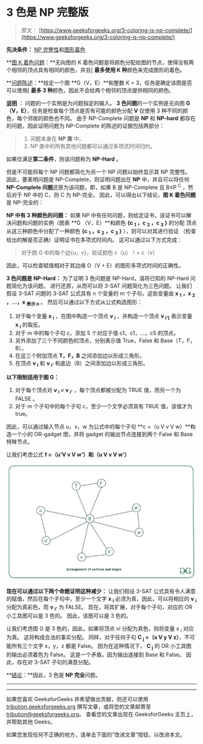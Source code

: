 # 3 色是 NP 完整版

> 原文： [https://www.geeksforgeeks.org/3-coloring-is-np-complete/](https://www.geeksforgeeks.org/3-coloring-is-np-complete/)

**先决条件：** [NP 完整性](https://www.geeksforgeeks.org/np-completeness-set-1/)和[图形着色](https://www.geeksforgeeks.org/graph-coloring-applications/)

**<u>图 K 着色问题</u>：**无向图的 K 着色问题是将颜色分配给图的节点，使得没有两个相邻的顶点具有相同的颜色，并且[ **最多使用 K 种**颜色来完成图形的着色。

**<u>问题陈述</u>：**给定一个图 **G（V，E）**和整数 K = 3，任务是确定该图是否可以使用[ **最多 3 种**颜色，因此不会给两个相邻的顶点提供相同的颜色。

**<u>说明</u>** ：
问题的一个实例是为问题指定的输入。 **3 色问题**的一个实例是无向图 **G（V，E）**，任务是检查每个顶点是否有可能的颜色分配 **V** 仅使用 3 种不同的颜色，每个邻居的颜色也不同。 由于 NP-Complete 问题是 **NP** 和 **NP-hard** 都存在的问题，因此证明问题为 NP-Complete 的陈述的证据包括两部分：

> 1.  问题本身在 **NP 类** 中。
> 2.  NP 类中的所有其他问题都可以通过多项式时间归约。

如果仅满足**第二条件**，则该问题称为 **NP-Hard** 。

但是不可能将每个 NP 问题都简化为另一个 NP 问题以始终显示其 NP 完整性。 因此，要表明问题是 NP-Complete，则证明问题出在 **NP** 中，并且可以将任何 **NP-Complete 问题**还原为该问题，即，如果 B 是 NP-Complete 且 B≤P <sup>C</sup> ，然后对于 NP 中的 C，则 C 为 NP-完全。 因此，可以得出以下结论，**图 K 着色问题**是 NP-完全的：

**NP 中有 3 种颜色的问题：**
如果 NP 中有任何问题，则给定证书，该证书可以解决问题和问题的实例（图表 **G （V，E）**和颜色 **{c <sub>1</sub> ，c <sub>2</sub> ，c <sub>3</sub> }** 的分配 顶点从这三种颜色中分配了一种颜色 **{c <sub>1</sub> ，c <sub>2</sub> ，c <sub>3</sub> }** ），则可以对其进行验证 （检查给出的解是否正确）证明证书在多项式时间内。 这可以通过以下方式完成：

> 对于图 G 中的每个边{u，v}，验证颜色 c（u）！= c（v）

因此，可以检查赋值相对于其边缘 O（V + E）的图形多项式时间的正确性。

**3 色问题是 NP-Hard：**
为了证明 3 色问题是 NP-Hard，请将已知的 NP-Hard 问题简化为该问题。 进行还原，从而可以将 3-SAT 问题简化为三色问题。 让我们假设 3-SAT 问题的 3-SAT 公式具有 n 个变量的 m 个子句，这些变量由 **x <sub>1</sub> ，x <sub>2</sub> ，…，x <sub>表示 n</sub>** 。 然后可以通过以下方式从公式构造图形：

1.  对于每个变量 **x <sub>i</sub>** ，在图中构造一个顶点 **v <sub>i</sub>** ，并构造一个顶点 **v <sub>i'[</sub>** 表示变量 **x <sub>i</sub>** 的取反。
2.  对于 m 中的每个子句 c，添加 5 个对应于值 c1，c1，...，c5 的顶点。
3.  另外添加了三个不同颜色的顶点，分别表示值 True，False 和 Base（T，F，B）。
4.  在这三个附加顶点 **T，F，B** 之间添加边以形成三角形。
5.  在顶点 **v <sub>i</sub>** 和 **v <sub>i’</sub>** 和底边（B）之间添加边以形成三角形。

**以下限制适用于图 G：**

1.  对于每个顶点对 **v <sub>i</sub>** v **v <sub>i'</sub>** ，每个顶点都被分配为 TRUE 值，而另一个为 FALSE 。
2.  对于 m 个子句中的每个子句 c，至少一个文字必须具有 TRUE 值，该值才为 true。

因此，可以通过输入节点 u，v，w 为公式中的每个子句 **c =（u V v V w）**构造一个小的 OR-gadget 图，并将 gadget 的输出节点连接到两个 False 和 Base 特殊节点。

让我们考虑公式 **f =（u’V v V w’）**和**（u V v V w’）**

[![](img/91ed583a31e66c2205093ea691708066.png)](https://media.geeksforgeeks.org/wp-content/uploads/20200918133430/Gaph11.jpg)

**现在可以通过以下两个命题证明这种减少：**
让我们假设 3-SAT 公式具有令人满意的赋值，然后在每个子句中，至少一个文字 **x <sub>i</sub>** 必须为真，因此，可以将相应的 **v <sub>i</sub>** 分配为真彩色，而 **v <sub>i'</sub>** 为 FALSE。 现在，将其扩展，对于每个子句，对应的 OR 小工具图可以是 3 色的。 因此，该图可以是 3 色的。

让我们考虑图 G 是 3 色的，因此，如果将顶点 vi 分配为真色，则将变量 x <sub>i</sub> 对应为真。 这将构成合法的事实分配。 同样，对于任何子句 **C <sub>j</sub> =（x V y V z）**，不可能所有三个文字 x，y，z 都是 False。 因为在这种情况下， **C <sub>j</sub>** 的 OR 小工具图的输出必须着色为 False。 这是一个矛盾，因为输出连接到 Base 和 False。 因此，存在对 3-SAT 子句的满意分配。

**<u>结论</u>：**因此，3 色是 **NP 完全**问题。



* * *

* * *

如果您喜欢 GeeksforGeeks 并希望做出贡献，则还可以使用 [tribution.geeksforgeeks.org](https://contribute.geeksforgeeks.org/) 撰写文章，或将您的文章邮寄至 tribution@geeksforgeeks.org。 查看您的文章出现在 GeeksforGeeks 主页上，并帮助其他 Geeks。

如果您发现任何不正确的地方，请单击下面的“改进文章”按钮，以改进本文。